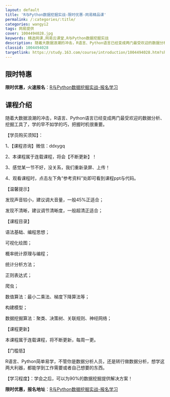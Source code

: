 ```yaml
---
layout: default
title: 'R与Python数据挖掘实战-限时优惠-网易精品课'
permalink: /:categories/:title/
categories: wangyi2
tags: 网易提供
cover: 1004494028.jpg
keywords: 精选网课,网易云课堂,R与Python数据挖掘实战
description: 随着大数据浪潮的冲击，R语言、Python语言已经变成两门最受欢迎的数据分析、挖掘工具了，学的早不如学的巧，把握时机很重
classid: 1004494028
targetlink: https://study.163.com/course/introduction/1004494028.htm?share=1&shareId=1025206652&utm_campaign=share&utm_medium=iphoneShare&utm_source=&utm_u=1025206652
---
```


## 限时特惠

**限时优惠，火速报名**：[R与Python数据挖掘实战-报名学习](https://study.163.com/course/introduction/1004494028.htm?share=1&shareId=1025206652&utm_campaign=share&utm_medium=iphoneShare&utm_source=&utm_u=1025206652)

## 课程介绍

随着大数据浪潮的冲击，R语言、Python语言已经变成两门最受欢迎的数据分析、挖掘工具了，学的早不如学的巧，把握时机很重要。



【学员购买须知】：

1、【课程咨询】微信：ddxygq

2、本课程属于连载课程，将会【不断更新】！

3、感觉某一节不好，没关系，我们重新录屏、上传！

4、观看课程时，点击左下角“参考资料”处即可看到课程ppt与代码。



【温馨提示】

发现声音较小，建议调大音量，一般45%正适合；

发现不清晰，建议调节清晰度，一般超清正适合；



【课程目录】

语法基础、编程思想；

可视化绘图；

概率统计原理与编程；

统计分析方法；

正则表达式；

爬虫；

数值算法：最小二乘法、梯度下降算法等；

构建模型；

数据挖掘算法：聚类、决策树、关联规则、神经网络；



【课程更新】

本课程属于连载课程，将不断更新，每周一更。



【门槛低】

R语言、Python简单易学，不管你是数据分析人员，还是转行做数据分析，想学这两大利器，都能学到工作需要或者自己想要的东西。



【学习程度】：学会之后，可以为90%的数据挖掘提供解决方案！

**限时优惠，报名地址**：[R与Python数据挖掘实战-报名学习](https://study.163.com/course/introduction/1004494028.htm?share=1&shareId=1025206652&utm_campaign=share&utm_medium=iphoneShare&utm_source=&utm_u=1025206652)

